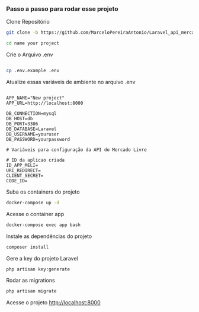 
### Passo a passo para rodar esse projeto
Clone Repositório
```sh
git clone -b https://github.com/MarceloPereiraAntonio/Laravel_api_mercado_livre.git
```
```sh
cd name your project
```

Crie o Arquivo .env
```sh

cp .env.example .env
```
Atualize essas variáveis de ambiente no arquivo .env
```dosini

APP_NAME="New project"
APP_URL=http://localhost:8000

DB_CONNECTION=mysql
DB_HOST=db
DB_PORT=3306
DB_DATABASE=Laravel
DB_USERNAME=youruser
DB_PASSWORD=yourpassword

# Variáveis para configuração da API do Mercado Livre

# ID da aplicao criada 
ID_APP_MELI=
URI_REDIRECT=
CLIENT_SECRET=
CODE_ID=

```
Suba os containers do projeto
```sh
docker-compose up -d
```

Acesse o container app
```sh
docker-compose exec app bash
```

Instale as dependências do projeto
```sh
composer install
```

Gere a key do projeto Laravel
```sh
php artisan key:generate
```

Rodar as migrations
```sh
php artisan migrate
```

Acesse o projeto
[http://localhost:8000](http://localhost:8000)

